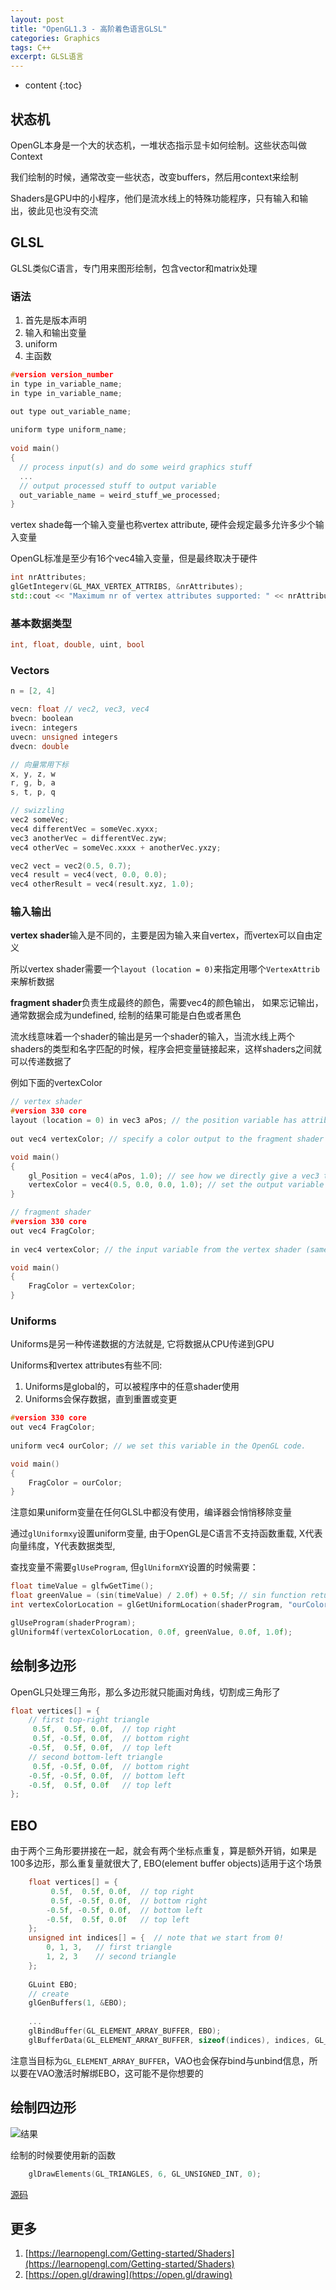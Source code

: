 ```yaml
---
layout: post
title: "OpenGL1.3 - 高阶着色语言GLSL"
categories: Graphics
tags: C++
excerpt: GLSL语言
---
```


* content
{:toc}

## 状态机

OpenGL本身是一个大的状态机，一堆状态指示显卡如何绘制。这些状态叫做Context

我们绘制的时候，通常改变一些状态，改变buffers，然后用context来绘制

Shaders是GPU中的小程序，他们是流水线上的特殊功能程序，只有输入和输出，彼此见也没有交流

## GLSL

GLSL类似C语言，专门用来图形绘制，包含vector和matrix处理

### 语法

1. 首先是版本声明
2. 输入和输出变量
3. uniform
4. 主函数

```cpp
#version version_number
in type in_variable_name;
in type in_variable_name;

out type out_variable_name;
  
uniform type uniform_name;
  
void main()
{
  // process input(s) and do some weird graphics stuff
  ...
  // output processed stuff to output variable
  out_variable_name = weird_stuff_we_processed;
}
```

vertex shade每一个输入变量也称vertex attribute, 硬件会规定最多允许多少个输入变量

OpenGL标准是至少有16个vec4输入变量，但是最终取决于硬件

```cpp
int nrAttributes;
glGetIntegerv(GL_MAX_VERTEX_ATTRIBS, &nrAttributes);
std::cout << "Maximum nr of vertex attributes supported: " << nrAttributes << std::endl;
```

### 基本数据类型

```cpp
int, float, double, uint, bool
```

### Vectors

```cpp
n = [2, 4]

vecn: float // vec2, vec3, vec4
bvecn: boolean
ivecn: integers
uvecn: unsigned integers
dvecn: double

// 向量常用下标
x, y, z, w
r, g, b, a
s, t, p, q

// swizzling
vec2 someVec;
vec4 differentVec = someVec.xyxx;
vec3 anotherVec = differentVec.zyw;
vec4 otherVec = someVec.xxxx + anotherVec.yxzy;

vec2 vect = vec2(0.5, 0.7);
vec4 result = vec4(vect, 0.0, 0.0);
vec4 otherResult = vec4(result.xyz, 1.0);
```

### 输入输出

**vertex shader**输入是不同的，主要是因为输入来自vertex，而vertex可以自由定义

所以vertex shader需要一个`layout (location = 0)`来指定用哪个`VertexAttrib`来解析数据

**fragment shader**负责生成最终的颜色，需要vec4的颜色输出， 如果忘记输出，通常数据会成为undefined, 绘制的结果可能是白色或者黑色

流水线意味着一个shader的输出是另一个shader的输入，当流水线上两个shaders的类型和名字匹配的时候，程序会把变量链接起来，这样shaders之间就可以传递数据了

例如下面的vertexColor

```cpp
// vertex shader
#version 330 core
layout (location = 0) in vec3 aPos; // the position variable has attribute position 0
  
out vec4 vertexColor; // specify a color output to the fragment shader

void main()
{
    gl_Position = vec4(aPos, 1.0); // see how we directly give a vec3 to vec4's constructor
    vertexColor = vec4(0.5, 0.0, 0.0, 1.0); // set the output variable to a dark-red color
}

// fragment shader
#version 330 core
out vec4 FragColor;
  
in vec4 vertexColor; // the input variable from the vertex shader (same name and same type)  

void main()
{
    FragColor = vertexColor;
} 
```

### Uniforms

Uniforms是另一种传递数据的方法就是, 它将数据从CPU传递到GPU  

Uniforms和vertex attributes有些不同:

1. Uniforms是global的，可以被程序中的任意shader使用
2. Uniforms会保存数据，直到重置或变更

```cpp
#version 330 core
out vec4 FragColor;
  
uniform vec4 ourColor; // we set this variable in the OpenGL code.

void main()
{
    FragColor = ourColor;
} 
```

注意如果uniform变量在任何GLSL中都没有使用，编译器会悄悄移除变量

通过`glUniformxy`设置uniform变量, 由于OpenGL是C语言不支持函数重载, X代表向量纬度，Y代表数据类型, 

查找变量不需要`glUseProgram`, 但`glUniformXY`设置的时候需要：

```cpp
float timeValue = glfwGetTime();
float greenValue = (sin(timeValue) / 2.0f) + 0.5f; // sin function return [-1, 1]
int vertexColorLocation = glGetUniformLocation(shaderProgram, "ourColor");

glUseProgram(shaderProgram);
glUniform4f(vertexColorLocation, 0.0f, greenValue, 0.0f, 1.0f);
```

## 绘制多边形

OpenGL只处理三角形，那么多边形就只能画对角线，切割成三角形了

```cpp
float vertices[] = {
    // first top-right triangle
     0.5f,  0.5f, 0.0f,  // top right
     0.5f, -0.5f, 0.0f,  // bottom right
    -0.5f,  0.5f, 0.0f,  // top left 
    // second bottom-left triangle
     0.5f, -0.5f, 0.0f,  // bottom right
    -0.5f, -0.5f, 0.0f,  // bottom left
    -0.5f,  0.5f, 0.0f   // top left
}; 
```

## EBO

由于两个三角形要拼接在一起，就会有两个坐标点重复，算是额外开销，如果是100多边形，那么重复量就很大了, EBO(element buffer objects)适用于这个场景

```cpp
    float vertices[] = {
         0.5f,  0.5f, 0.0f,  // top right
         0.5f, -0.5f, 0.0f,  // bottom right
        -0.5f, -0.5f, 0.0f,  // bottom left
        -0.5f,  0.5f, 0.0f   // top left
    };
    unsigned int indices[] = {  // note that we start from 0!
        0, 1, 3,   // first triangle
        1, 2, 3    // second triangle
    };
    
    GLuint EBO;
    // create
    glGenBuffers(1, &EBO);
    
    ...
    glBindBuffer(GL_ELEMENT_ARRAY_BUFFER, EBO);
    glBufferData(GL_ELEMENT_ARRAY_BUFFER, sizeof(indices), indices, GL_STATIC_DRAW);
```

注意当目标为`GL_ELEMENT_ARRAY_BUFFER`，VAO也会保存bind与unbind信息，所以要在VAO激活时解绑EBO，这可能不是你想要的

## 绘制四边形

![结果]({{site.static}}/images/opengl-lesson-03-result.png)

绘制的时候要使用新的函数

```cpp
    glDrawElements(GL_TRIANGLES, 6, GL_UNSIGNED_INT, 0);
```

[源码](https://github.com/geemaple/learning/blob/main/learn_opengl/learn_opengl/lesson/lesson_03_rectangle.cpp)


## 更多

1. [https://learnopengl.com/Getting-started/Shaders](https://learnopengl.com/Getting-started/Shaders)
2. [https://open.gl/drawing](https://open.gl/drawing)